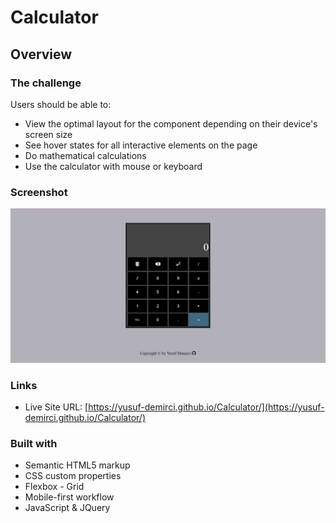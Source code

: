 # Calculator

## Overview

### The challenge

Users should be able to:

- View the optimal layout for the component depending on their device's screen size
- See hover states for all interactive elements on the page
- Do mathematical calculations
- Use the calculator with mouse or keyboard

### Screenshot

![./screenshot.png](./images/screenshot.png)

### Links

- Live Site URL: [https://yusuf-demirci.github.io/Calculator/](https://yusuf-demirci.github.io/Calculator/)

### Built with

- Semantic HTML5 markup
- CSS custom properties
- Flexbox - Grid
- Mobile-first workflow
- JavaScript & JQuery
